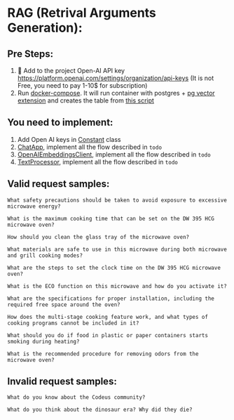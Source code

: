 # RAG (Retrival Arguments Generation): 

## Pre Steps:
1. 🔑 Add to the project Open-AI API key https://platform.openai.com/settings/organization/api-keys (It is not Free, you
   need to pay 1-10$ for subscription)
2. Run [docker-compose](docker-compose.yml). It will run container with postgres + [pg vector extension](https://www.postgresql.org/about/news/pgvector-070-released-2852/) and creates the table from [this script](init-scripts/init.sql) 

## You need to implement:
1. Add Open AI keys in [Constant](src/main/java/task/utils/Constant.java) class
2. [ChatApp](src/main/java/task/ChatApp.java), implement all the flow described in `todo`
3. [OpenAIEmbeddingsClient](src/main/java/task/clients/OpenAIEmbeddingsClient.java), implement all the flow described in `todo`
4. [TextProcessor](src/main/java/task/documents/TextProcessor.java), implement all the flow described in `todo`


## Valid request samples:
``` 
What safety precautions should be taken to avoid exposure to excessive microwave energy?
```
```
What is the maximum cooking time that can be set on the DW 395 HCG microwave oven?
```
```
How should you clean the glass tray of the microwave oven?
```
```
What materials are safe to use in this microwave during both microwave and grill cooking modes?
```
```
What are the steps to set the clock time on the DW 395 HCG microwave oven?
```
```
What is the ECO function on this microwave and how do you activate it?
```
```
What are the specifications for proper installation, including the required free space around the oven?
```
```
How does the multi-stage cooking feature work, and what types of cooking programs cannot be included in it?
```
```
What should you do if food in plastic or paper containers starts smoking during heating?
```
```
What is the recommended procedure for removing odors from the microwave oven?
```

## Invalid request samples:
```
What do you know about the Codeus community?
```
```
What do you think about the dinosaur era? Why did they die?
```